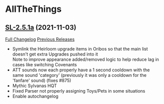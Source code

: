 # AllTheThings

## [SL-2.5.1a](https://github.com/DFortun81/AllTheThings/tree/SL-2.5.1a) (2021-11-03)
[Full Changelog](https://github.com/DFortun81/AllTheThings/compare/SL-2.5.1...SL-2.5.1a) [Previous Releases](https://github.com/DFortun81/AllTheThings/releases)

- Symlink the Heirloom upgrade items in Oribos so that the main list doesn't get extra Upgrades pushed into it  
    Note to improve appearance added/removed logic to help reduce lag in cases like switching Covenants  
- ATT sounds now each properly have a 1 second cooldown with the same sound 'category' (previously it was only a cooldown for the 'fanfare' sound) (fixes #875)  
- Mythic Sylvanas HQT  
- Fixed Parser not properly assigning Toys/Pets in some situations  
- Enable autochangelog  